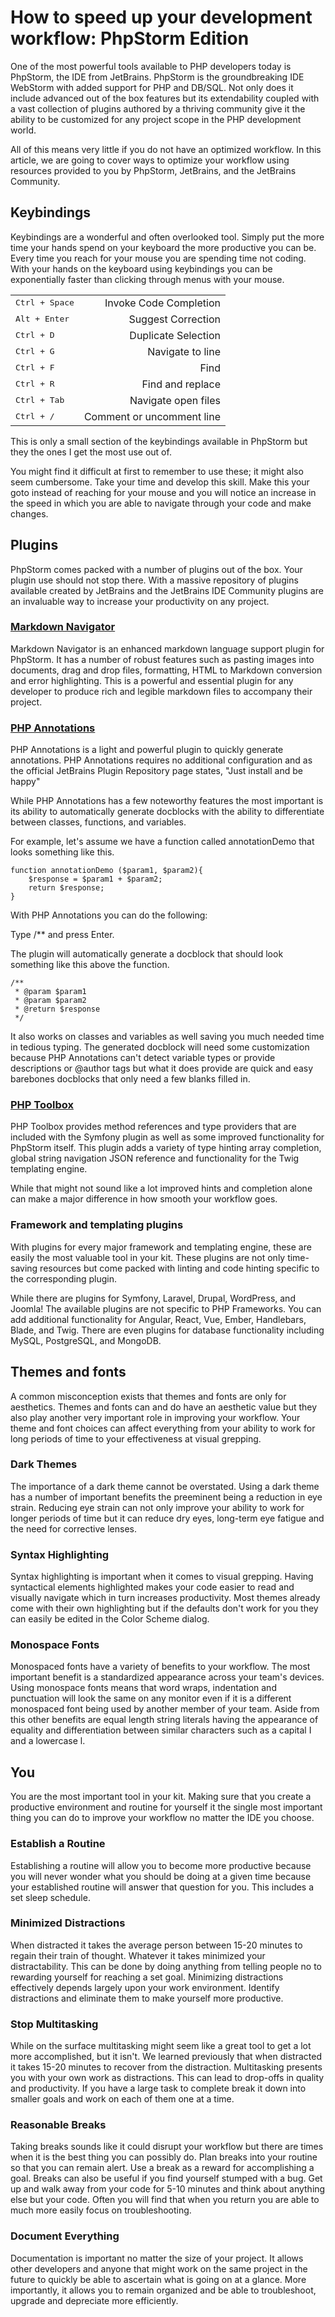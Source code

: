 # How to speed up your development workflow: PhpStorm Edition

One of the most powerful tools available to PHP developers today is PhpStorm, the IDE from JetBrains. PhpStorm is the groundbreaking IDE WebStorm with added support for PHP and DB/SQL.  Not only does it include advanced out of the box features but its extendability coupled with a vast collection of plugins authored by a thriving community give it the ability to be customized for any project scope in the PHP development world.

 All of this means very little if you do not have an optimized workflow.  In this article, we are going to cover ways to optimize your workflow using resources provided to you by PhpStorm, JetBrains, and the JetBrains Community.

 ## Keybindings

 Keybindings are a wonderful and often overlooked tool.  Simply put the more time your hands spend on your keyboard the more productive you can be. Every time you reach for your mouse you are spending time not coding.  With your hands on the keyboard using keybindings you can be exponentially faster than clicking through menus with your mouse. 

 |  |  |
:---|---:
<kbd>Ctrl + Space</kbd> | Invoke Code Completion
<kbd>Alt + Enter</kbd> | Suggest Correction
<kbd>Ctrl + D</kbd> | Duplicate Selection
<kbd>Ctrl + G</kbd> | Navigate to line
<kbd>Ctrl + F</kbd> | Find
<kbd>Ctrl + R</kbd> | Find and replace
<kbd>Ctrl + Tab</kbd> | Navigate open files
<kbd>Ctrl + /</kbd> | Comment or uncomment line

This is only a small section of the keybindings available in PhpStorm but they the ones I get the most use out of. 

You might find it difficult at first to remember to use these; it might also seem cumbersome. Take your time and develop this skill. Make this your goto instead of reaching for your mouse and you will notice an increase in the speed in which you are able to navigate through your code and make changes.

## Plugins

PhpStorm comes packed with a number of plugins out of the box.  Your plugin use should not stop there. With a massive repository of plugins available created by JetBrains and the JetBrains IDE Community plugins are an invaluable way to increase your productivity on any project. 

### [Markdown Navigator](https://plugins.jetbrains.com/plugin/7896-markdown-navigator)

Markdown Navigator is an enhanced markdown language support plugin for PhpStorm. It has a number of robust features such as pasting images into documents, drag and drop files, formatting, HTML to Markdown conversion and error highlighting. This is a powerful and essential plugin for any developer to produce rich and legible markdown files to accompany their project.

### [PHP Annotations](https://plugins.jetbrains.com/plugin/7320-php-annotations)

PHP Annotations is a light and powerful plugin to quickly generate annotations.  PHP Annotations requires no additional configuration and as the official JetBrains Plugin Repository page states, "Just install and be happy"

While PHP Annotations has a few noteworthy features the most important is its ability to automatically generate docblocks with the ability to differentiate between classes, functions, and variables. 

For example, let's assume we have a function called annotationDemo that looks something like this.
```
function annotationDemo ($param1, $param2){
    $response = $param1 + $param2;
    return $response;
}
```

With PHP Annotations you can do the following:

Type /** and press Enter.

The plugin will automatically generate a docblock that should look something like this above the function.

```
/**
 * @param $param1
 * @param $param2
 * @return $response
 */
 ```

It also works on classes and variables as well saving you much needed time in tedious typing. The generated docblock will need some customization because PHP Annotations can't detect variable types or provide descriptions or @author tags but what it does provide are quick and easy barebones docblocks that only need a few blanks filled in.

### [PHP Toolbox](https://plugins.jetbrains.com/plugin/8133-php-toolbox)

PHP Toolbox provides method references and type providers that are included with the Symfony plugin as well as some improved functionality for PhpStorm itself. This plugin adds a variety of type hinting array completion, global string navigation JSON reference and functionality for the Twig templating engine.

While that might not sound like a lot improved hints and completion alone can make a major difference in how smooth your workflow goes.

### Framework and templating plugins

With plugins for every major framework and templating engine, these are easily the most valuable tool in your kit. These plugins are not only time-saving resources but come packed with linting and code hinting specific to the corresponding plugin. 

While there are plugins for Symfony, Laravel, Drupal, WordPress, and Joomla! The available plugins are not specific to PHP Frameworks. You can add additional functionality for Angular, React, Vue, Ember, Handlebars, Blade, and Twig. There are even plugins for database functionality including MySQL, PostgreSQL, and MongoDB.

## Themes and fonts

A common misconception exists that themes and fonts are only for aesthetics. Themes and fonts can and do have an aesthetic value but they also play another very important role in improving your workflow. Your theme and font choices can affect everything from your ability to work for long periods of time to your effectiveness at visual grepping.

### Dark Themes
The importance of a dark theme cannot be overstated. Using a dark theme has a number of important benefits the preeminent being a reduction in eye strain. Reducing eye strain can not only improve your ability to work for longer periods of time but it can reduce dry eyes, long-term eye fatigue and the need for corrective lenses.

### Syntax Highlighting
Syntax highlighting is important when it comes to visual grepping. Having syntactical elements highlighted makes your code easier to read and visually navigate which in turn increases productivity. Most themes already come with their own highlighting but if the defaults don't work for you they can easily be edited in the Color Scheme dialog.

### Monospace Fonts
Monospaced fonts have a variety of benefits to your workflow. The most important benefit is a standardized appearance across your team's devices. Using monospace fonts means that word wraps, indentation and punctuation will look the same on any monitor even if it is a different monospaced font being used by another member of your team. Aside from this other benefits are equal length string literals having the appearance of equality and differentiation between similar characters such as a capital I and a lowercase l.

## You
You are the most important tool in your kit. Making sure that you create a productive environment and routine for yourself it the single most important thing you can do to improve your workflow no matter the IDE you choose.

### Establish a Routine
Establishing a routine will allow you to become more productive because you will never wonder what you should be doing at a given time because your established routine will answer that question for you. This includes a set sleep schedule.

### Minimized Distractions
When distracted it takes the average person between 15-20 minutes to regain their train of thought. Whatever it takes minimized your distractability. This can be done by doing anything from telling people no to rewarding yourself for reaching a set goal. Minimizing distractions effectively depends largely upon your work environment. Identify distractions and eliminate them to make yourself more productive.

### Stop Multitasking
While on the surface multitasking might seem like a great tool to get a lot more accomplished, but it isn't. We learned previously that when distracted it takes 15-20 minutes to recover from the distraction. Multitasking presents you with your own work as distractions. This can lead to drop-offs in quality and productivity. If you have a large task to complete break it down into smaller goals and work on each of them one at a time.

### Reasonable Breaks
Taking breaks sounds like it could disrupt your workflow but there are times when it is the best thing you can possibly do. Plan breaks into your routine so that you can remain alert. Use a break as a reward for accomplishing a goal. Breaks can also be useful if you find yourself stumped with a bug. Get up and walk away from your code for 5-10 minutes and think about anything else but your code. Often you will find that when you return you are able to much more easily focus on troubleshooting.

### Document Everything
Documentation is important no matter the size of your project. It allows other developers and anyone that might work on the same project in the future to quickly be able to ascertain what is going on at a glance. More importantly, it allows you to remain organized and be able to troubleshoot, upgrade and depreciate more efficiently.